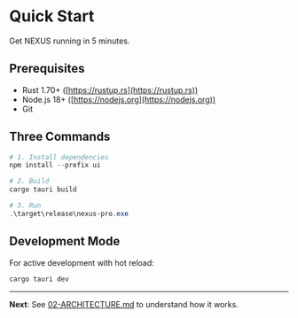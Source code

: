 # Quick Start

Get NEXUS running in 5 minutes.

## Prerequisites

- Rust 1.70+ ([https://rustup.rs](https://rustup.rs))
- Node.js 18+ ([https://nodejs.org](https://nodejs.org))
- Git

## Three Commands

```powershell
# 1. Install dependencies
npm install --prefix ui

# 2. Build
cargo tauri build

# 3. Run
.\target\release\nexus-pro.exe
```

## Development Mode

For active development with hot reload:

```powershell
cargo tauri dev
```

---

**Next**: See [02-ARCHITECTURE.md](02-ARCHITECTURE.md) to understand how it works.
